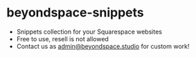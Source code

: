 # beyondspace-snippets
- Snippets collection for your Squarespace websites
- Free to use, resell is not allowed
- Contact us as admin@beyondspace.studio for custom work!